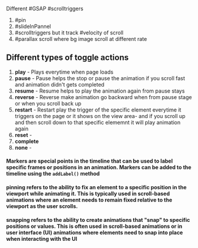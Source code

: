 
Different #GSAP #scrolltriggers 
1. #pin
2. #slideInPannel
3. #scrolltriggers but it track #velocity of scroll
4. #parallax scroll where bg image scroll at different rate 



## Different types of toggle actions
1. **play** - Plays everytime when page loads 
2. **pause** - Pause helps the stop or pause the animation if you scroll fast and animation didn't gets completed 
3. **resume** - Resume helps to play the animation again from pause stays
4. **reverse** - Reverse make animation go backward when from pause stage or when you scroll back up
5. **restart** - Restart play the trigger of the specific element everytime it triggers on the page or it shows on the view area- and if you scroll up and then scroll down to that specific elememnt it will play animation again
6. **reset** -
7. **complete**
8. **none** - 


#### **Markers** are special points in the timeline that can be used to label specific frames or positions in an animation. Markers can be added to the timeline using the `addLabel()` method

#### **pinning** refers to the ability to fix an element to a specific position in the viewport while animating it. This is typically used in scroll-based animations where an element needs to remain fixed relative to the viewport as the user scrolls.

#### **snapping** refers to the ability to create animations that "snap" to specific positions or values. This is often used in scroll-based animations or in user interface (UI) animations where elements need to snap into place when interacting with the UI
